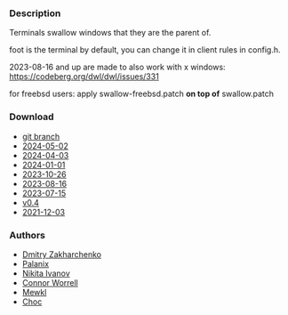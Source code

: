 ### Description
Terminals swallow windows that they are the parent of.

foot is the terminal by default, you can change it in client rules in config.h.

2023-08-16 and up are made to also work with x windows: https://codeberg.org/dwl/dwl/issues/331

for freebsd users: apply swallow-freebsd.patch **on top of** swallow.patch

### Download
- [git branch](https://codeberg.org/notchoc/dwl/src/branch/swallow)
- [2024-05-02](https://codeberg.org/dwl/dwl-patches/raw/branch/main/patches/swallow/swallow.patch)
- [2024-04-03](https://codeberg.org/dwl/dwl-patches/raw/commit/3c9a8e3232a8531871924484cef1ef0938730e15/swallow/swallow.patch)
- [2024-01-01](https://codeberg.org/dwl/dwl-patches/raw/commit/8a352a1b27a64821ba9fbfda52fe82463ac84c66/swallow/swallow.patch)
- [2023-10-26](https://github.com/djpohly/dwl/compare/main...youbitchoc:swallow.patch)
- [2023-08-16](https://github.com/djpohly/dwl/compare/main...mewkl:swallowx.patch)
- [2023-07-15](https://github.com/djpohly/dwl/compare/main...NikitaIvanovV:swallow.patch)
- [v0.4](https://github.com/djpohly/dwl/compare/main...dm1tz:04-swallow.patch)
- [2021-12-03](https://github.com/djpohly/dwl/compare/main...dm1tz:swallow.patch)

### Authors
- [Dmitry Zakharchenko](https://github.com/dm1tz)
- [Palanix](https://codeberg.org/Palanix)
- [Nikita Ivanov](https://github.com/NikitaIvanovV)
- [Connor Worrell](https://github.com/ConnorWorrell)
- [Mewkl](https://github.com/mewkl)
- [Choc](https://codeberg.org/notchoc)
